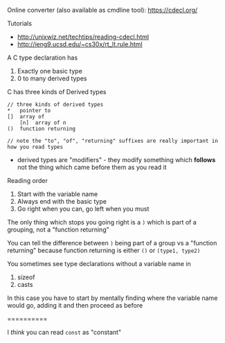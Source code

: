 
Online converter (also available as cmdline tool): https://cdecl.org/

Tutorials

* http://unixwiz.net/techtips/reading-cdecl.html
* http://ieng9.ucsd.edu/~cs30x/rt_lt.rule.html


A C type declaration has

1. Exactly one basic type
2. 0 to many derived types

C has three kinds of Derived types

```
// three kinds of derived types
*   pointer to
[]  array of
    [n]  array of n
()  function returning

// note the "to", "of", "returning" suffixes are really important in how you read types
```

* derived types are "modifiers" - they modify something which **follows** not the thing which came before them as you read it

Reading order

1. Start with the variable name
2. Always end with the basic type
3. Go right when you can, go left when you must

The only thing which stops you going right is a `)` which is part of a
grouping, not a "function returning"

You can tell the difference between `)` being part of a group vs a "function
returning" because function returning is either `()` or `(type1, type2)`


You sometimes see type declarations without a variable name in

1. sizeof
2. casts

In this case you have to start by mentally finding where the variable name
would go, adding it and then proceed as before

==========

I _think_ you can read `const` as "constant"

